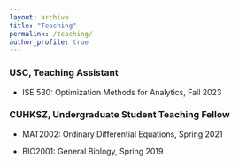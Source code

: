 ```yaml
---
layout: archive
title: "Teaching"
permalink: /teaching/
author_profile: true
---
```


### USC, Teaching Assistant

* ISE 530: Optimization Methods for Analytics, Fall 2023


### CUHKSZ, Undergraduate Student Teaching Fellow

* MAT2002: Ordinary Differential Equations, Spring 2021

* BIO2001: General Biology, Spring 2019